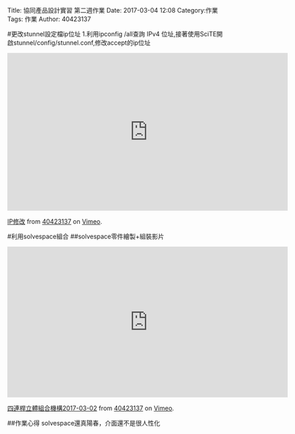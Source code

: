 Title: 協同產品設計實習 第二週作業
Date: 2017-03-04 12:08
Category:作業
Tags: 作業
Author: 40423137



<!-- PELICAN_END_SUMMARY -->
#更改stunnel設定檔ip位址
1.利用ipconfig /all查詢 IPv4 位址,接著使用SciTE開啟stunnel/config/stunnel.conf,修改accept的ip位址
<iframe src="https://player.vimeo.com/video/209546031" width="640" height="360" frameborder="0" webkitallowfullscreen mozallowfullscreen allowfullscreen></iframe>
<p><a href="https://vimeo.com/209546031">IP修改</a> from <a href="https://vimeo.com/user45109608">40423137</a> on <a href="https://vimeo.com">Vimeo</a>.</p>

#利用solvespace組合
##solvespace零件繪製+組裝影片

<iframe src="https://player.vimeo.com/video/206347188" width="640" height="344" frameborder="0" webkitallowfullscreen mozallowfullscreen allowfullscreen></iframe>
<p><a href="https://vimeo.com/206347188">四連桿立體組合機構2017-03-02</a> from <a href="https://vimeo.com/user45109608">40423137</a> on <a href="https://vimeo.com">Vimeo</a>.</p>


##作業心得
solvespace還真陽春，介面還不是很人性化


